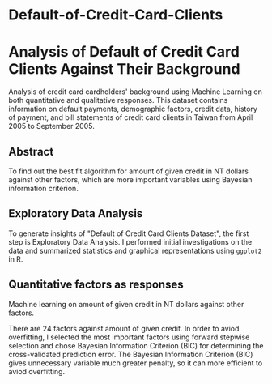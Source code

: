 # Default-of-Credit-Card-Clients
# Analysis of Default of Credit Card Clients Against Their Background

Analysis of credit card cardholders' background using Machine Learning on both quantitative and qualitative responses. This dataset contains information on default payments, demographic factors, credit data, history of payment, and bill statements of credit card clients in Taiwan from April 2005 to September 2005.

## Abstract
To find out the best fit algorithm for amount of given credit in NT dollars against other factors, which are more important variables using Bayesian information criterion.

## Exploratory Data Analysis
To generate insights of "Default of Credit Card Clients Dataset", the first step is Exploratory Data Analysis. I performed initial investigations on the data and summarized statistics and graphical representations using `ggplot2` in R.

## Quantitative factors as responses
Machine learning on amount of given credit in NT dollars against other factors.

There are 24 factors against amount of given credit. In order to aviod overfitting, I selected the most important factors using forward stepwise selection and chose Bayesian Information Criterion (BIC) for determining the cross-validated prediction error. The Bayesian Information Criterion (BIC) gives unnecessary variable much greater penalty, so it can more efficient to aviod overfitting. 

